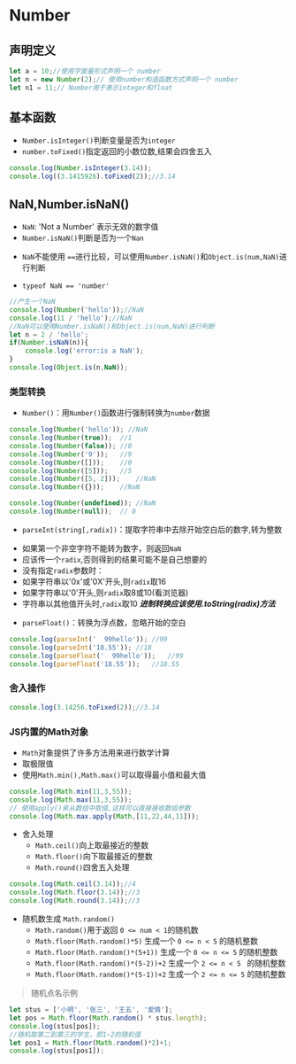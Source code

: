 # Number
## 声明定义
```javascript
let a = 10;//使用字面量形式声明一个 number 
let n = new Number(2);// 使用number构造函数方式声明一个 number 
let n1 = 11;// Number用于表示integer和float
```
## 基本函数
- `Number.isInteger()`判断变量是否为`integer`  
- `number.toFixed()`指定返回的小数位数,结果会四舍五入  
```javascript
console.log(Number.isInteger(3.14));
console.log((3.1415926).toFixed(2));//3.14
```
## NaN,Number.isNaN()
- `NaN`: 'Not a Number' 表示无效的数字值  
- `Number.isNaN()`判断是否为一个`Nan`
 + `NaN`不能使用 `==`进行比较，可以使用`Number.isNaN()`和`Object.is(num,NaN)`进行判断  
- `typeof NaN == 'number'`
```javascript
//产生一个NaN
console.log(Number('hello'));//NaN
console.log(11 / 'hello');//NaN  
//NaN可以使用Number.isNaN()和Object.is(num,NaN)进行判断  
let n = 2 / 'hello';
if(Number.isNaN(n)){
    console.log('error:is a NaN');
}
console.log(Object.is(n,NaN));
```
### 类型转换  
- `Number()`：用`Number()`函数进行强制转换为`number`数据   
```javascript
console.log(Number('hello')); //NaN
console.log(Number(true));	//1
console.log(Number(false));	//0
console.log(Number('9'));	//9
console.log(Number([]));	//0
console.log(Number([5]));	//5
console.log(Number([5, 2]));	//NaN
console.log(Number({}));	//NaN

console.log(Number(undefined));	//NaN
console.log(Number(null));	// 0
```
- `parseInt(string[,radix])`：提取字符串中去除开始空白后的数字,转为整数  
 + 如果第一个非空字符不能转为数字，则返回`NaN`
 + 应该传一个`radix`,否则得到的结果可能不是自己想要的
 + 没有指定`radix`参数时：
 + 如果字符串以'0x'或'0X'开头,则`radix`取16
 + 如果字符串以'0'开头,则`radix`取8或10(看浏览器)
 + 字符串以其他值开头时,`radix`取10
***进制转换应该使用.toString(radix)方法***
- `parseFloat()`：转换为浮点数，忽略开始的空白  
```javascript
console.log(parseInt('  99hello'));	//99
console.log(parseInt('18.55'));	//18
console.log(parseFloat('  99hello'));	//99
console.log(parseFloat('18.55'));	//18.55
```
### 舍入操作
```javascript
console.log(3.14256.toFixed(2));//3.14
```
### JS内置的Math对象  
- `Math`对象提供了许多方法用来进行数学计算  
- 取极限值
- 使用`Math.min(),Math.max()`可以取得最小值和最大值  
```javascript
console.log(Math.min(11,3,55));
console.log(Math.max(11,3,55));
// 使用apply()来从数组中取值,这样可以直接接收数组参数 
console.log(Math.max.apply(Math,[11,22,44,11]));
```
- 舍入处理
  + `Math.ceil()`向上取最接近的整数   
  + `Math.floor()`向下取最接近的整数  
  + `Math.round()`四舍五入处理
```javascript
console.log(Math.ceil(3.14));//4
console.log(Math.floor(3.14));//3
console.log(Math.round(3.14));//3
```
- 随机数生成 `Math.random()`  
  + `Math.random()`用于返回 `0 <= num < 1`的随机数  
  + `Math.floor(Math.random()*5)` 生成一个 `0 <= n < 5`  的随机整数  
  + `Math.floor(Math.random()*(5+1))` 生成一个 `0 <= n <= 5` 的随机整数  
  + `Math.floor(Math.random()*(5-2))+2` 生成一个 `2 <= n < 5 ` 的随机整数  
  + `Math.floor(Math.random()*(5-1))+2` 生成一个 `2 <= n <= 5` 的随机整数
> 随机点名示例    
```javascript
let stus = ['小明', '张三', '王五', '爱情'];
let pos = Math.floor(Math.random() * stus.length);
console.log(stus[pos]);
//随机取第二到第三的学生，即1~2的随机值  
let pos1 = Math.floor(Math.random()*2)+1;
console.log(stus[pos1]);
```